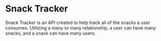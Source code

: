 # Snack Tracker
Snack Tracker is an API created to help track all of the snacks a user consumes. Utilizing a many to many relationship, a user can have many snacks, and a snack can have many users.
